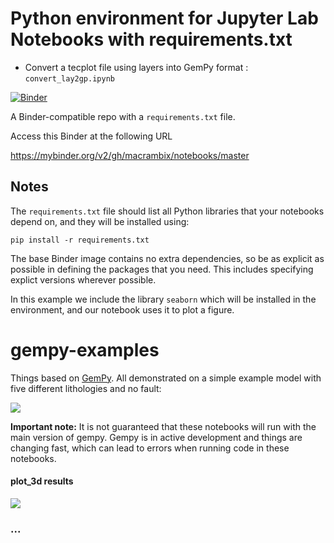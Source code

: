 # Python environment for Jupyter Lab Notebooks with requirements.txt

 - Convert a tecplot file using layers into GemPy format : ```convert_lay2gp.ipynb``` 

[![Binder](https://mybinder.org/badge_logo.svg)](https://mybinder.org/v2/gh/macrambix/notebooks/master)

A Binder-compatible repo with a `requirements.txt` file.

Access this Binder at the following URL 

https://mybinder.org/v2/gh/macrambix/notebooks/master

## Notes
The `requirements.txt` file should list all Python libraries that your notebooks
depend on, and they will be installed using:

```
pip install -r requirements.txt
```

The base Binder image contains no extra dependencies, so be as
explicit as possible in defining the packages that you need. This includes
specifying explict versions wherever possible.

In this example we include the library `seaborn` which will be installed in
the environment, and our notebook uses it to plot a figure.

# gempy-examples
Things based on [GemPy](https://github.com/cgre-aachen/gempy). All demonstrated on a simple example model with five different lithologies and no fault:

![](https://github.com/macrambix/notebooks/blob/master/figs/Figure%2013.png)

**Important note:** It is not guaranteed that these notebooks will run with the main version of gempy. Gempy is in active development and things are changing fast, which can lead to errors when running code in these notebooks.

#### plot_3d results
![](https://github.com/macrambix/notebooks/blob/master/figs/3d_with_topo.png)

### ...
